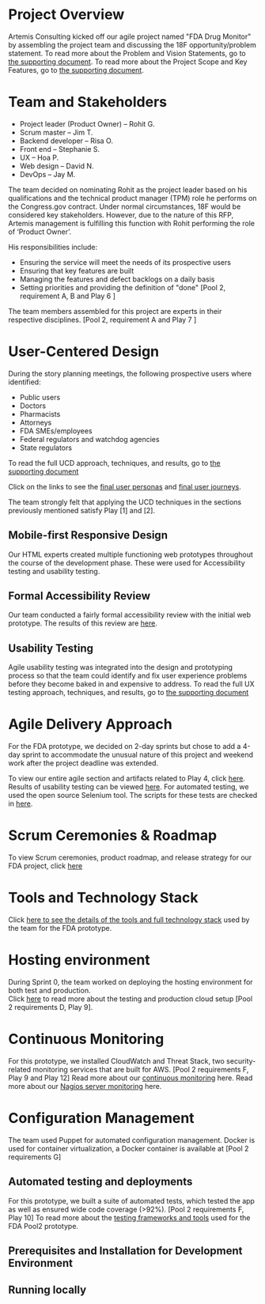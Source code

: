 ﻿Project Overview
================
Artemis Consulting kicked off our agile project named "FDA Drug Monitor" by assembling the project team and discussing the 18F opportunity/problem statement. 
To read more about the Problem and Vision Statements, go to [the supporting document](https://github.com/artemis-consulting/prototype/blob/master/SUPPORTING_DOC.md#section-pool2-vision).
To read more about the Project Scope and Key Features, go to [the supporting document](https://github.com/artemis-consulting/prototype/blob/master/SUPPORTING_DOC.md#section-pool2-overview).

Team and Stakeholders
=====================
* Project leader (Product Owner) – Rohit G.
* Scrum master – Jim T.
* Backend developer – Risa O.
* Front end – Stephanie S.
* UX – Hoa P.
* Web design – David N.
* DevOps – Jay M.

The team decided on nominating Rohit as the project leader based on his qualifications and the technical product manager (TPM) role he performs on the Congress.gov contract. Under normal circumstances, 18F would be considered key stakeholders. However, due to the nature of this RFP, Artemis management is fulfilling this function with Rohit performing the role of ‘Product Owner’. 

His responsibilities include:

* Ensuring the service will meet the needs of its prospective users
* Ensuring that key features are built
* Managing the features and defect backlogs on a daily basis
* Setting priorities and providing the definition of "done" 
[Pool 2, requirement A, B and Play 6 ]

The team members assembled for this project are experts in their respective disciplines. [Pool 2, requirement A and Play 7 ]

User-Centered Design 
====================
During the story planning meetings, the following prospective users where identified:
* Public users
* Doctors 
* Pharmacists 
* Attorneys 
* FDA SMEs/employees 
* Federal regulators and watchdog agencies
* State regulators

To read the full UCD approach, techniques, and results, go to [the supporting document](https://github.com/artemis-consulting/prototype/blob/master/SUPPORTING_DOC.md#section-pool2-ucd)

Click on the links to see the [final user personas](https://github.com/artemis-consulting/prototype/blob/master/user-centered-design/2-user-personas-and-journeys/18f-personas-final-6-23-2015.pdf) and [final user journeys](https://github.com/artemis-consulting/prototype/blob/master/user-centered-design/2-user-personas-and-journeys/18f-user-journeys-final-6-23-2015.pdf).

The team strongly felt that applying the UCD techniques in the sections previously mentioned satisfy Play [1] and [2].

Mobile-first Responsive Design
------------------------------
Our HTML experts created multiple functioning web prototypes throughout the course of the development phase. These were used for Accessibility testing and usability testing. 

Formal Accessibility Review
---------------------------
Our team conducted a fairly formal accessibility review with the initial web prototype. The results of this review are [here](https://github.com/artemis-consulting/prototype/blob/master/user-centered-design/3-user-interface/accessibility/FDA%20Drug%20Monitor%20Formal%20Accessibility%20Review.pdf).

Usability Testing
-----------------
Agile usability testing was integrated into the design and prototyping process so that the team could identify and fix user experience problems before they become baked in and expensive to address. To read the full UX testing approach, techniques, and results, go to [the supporting document](https://github.com/artemis-consulting/prototype/blob/master/SUPPORTING_DOC.md#section-pool2-ux-testing)

Agile Delivery Approach
=======================
For the FDA prototype, we decided on 2-day sprints but chose to add a 4-day sprint to accommodate the unusual nature of this project and weekend work after the project deadline was extended.

To view our entire agile section and artifacts related to Play 4, click [here](https://github.com/artemis-consulting/prototype/blob/master/SUPPORTING_DOC.md#section-pool2-agile).
Results of usability testing can be viewed [here](https://github.com/artemis-consulting/prototype/blob/master/SUPPORTING_DOC.md#section-pool2-ucd). 
For automated testing, we used the open source Selenium tool. The scripts for these tests are checked in [here](https://github.com/artemis-consulting/prototype/blob/master/code/core/tests/test_behavior.py).

Scrum Ceremonies & Roadmap
==========================
To view Scrum ceremonies, product roadmap, and release strategy for our FDA project, click [here](https://github.com/artemis-consulting/prototype/blob/master/SUPPORTING_DOC.md#section-pool2-scrum)

Tools and Technology Stack
==========================
Click [here to see the details of the tools and full technology stack](https://github.com/artemis-consulting/prototype/blob/master/SUPPORTING_DOC.md#section-pool2-tools) used by the team for the FDA prototype.

Hosting environment
===================
During Sprint 0, the team worked on deploying the hosting environment for both test and production.  
Click [here](https://github.com/artemis-consulting/prototype/blob/master/SUPPORTING_DOC.md#section-pool2-hosting) to read more about the testing and production cloud setup [Pool 2 requirements D, Play 9]. 

Continuous Monitoring
=====================

For this prototype, we installed CloudWatch and Threat Stack, two security-related monitoring services that are built for AWS. [Pool 2 requirements F, Play 9 and Play 12]
Read more about our [continuous monitoring](https://github.com/artemis-consulting/prototype/blob/master/SUPPORTING_DOC.md#section-pool2-monitoring) here.
Read more about our [Nagios server monitoring](https://github.com/artemis-consulting/prototype/blob/master/SUPPORTING_DOC.md#section-pool2-nagios) here.

Configuration Management
========================

The team used Puppet for automated configuration management. Docker is used for container virtualization, a Docker container is available at 
[Pool 2 requirements G]

Automated testing and deployments
---------------------------------
For this prototype, we built a suite of automated tests, which tested the app as well as ensured wide code coverage (>92%). [Pool 2 requirements F, Play 10]
To read more about the [testing frameworks and tools](https://github.com/artemis-consulting/prototype/blob/master/SUPPORTING_DOC.md#section-pool2-automated-testing) used for the FDA Pool2 prototype.

Prerequisites and Installation for Development Environment
----------------------------------------------------------


Running locally
---------------

